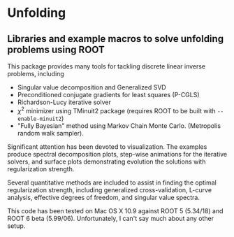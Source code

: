 # Unfolding

## Libraries and example macros to solve unfolding problems using ROOT

This package provides many tools for tackling discrete linear inverse problems, including

- Singular value decomposition and Generalized SVD
- Preconditioned conjugate gradients for least squares (P-CGLS)
- Richardson-Lucy iterative solver
- $\chi^2$ minimizer using TMinuit2 package (requires ROOT to be built with ```--enable-minuit2```)
- "Fully Bayesian" method using Markov Chain Monte Carlo. (Metropolis random walk sampler).

Significant attention has been devoted to visualization. The examples produce spectral decomposition plots, step-wise animations for the iterative solvers, and surface plots demonstrating evolution the solutions with regularization strength.

Several quantitative methods are included to assist in finding the optimal regularization strength, including generalized cross-validation, L-curve analysis, effective degrees of freedom, and singular value spectra.

This code has been tested on Mac OS X 10.9 against ROOT 5 (5.34/18) and ROOT 6 beta (5.99/06). Unfortunately, I can't say much about any other setup.
